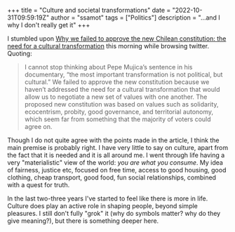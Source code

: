 +++
title = "Culture and societal transformations"
date = "2022-10-31T09:59:19Z"
author = "ssamot"
tags = ["Politics"]
description = "...and I why I don't really get it"
+++

I stumbled upon [Why we failed to approve the new Chilean constitution: the need for a cultural transformation](https://blogs.lse.ac.uk/latamcaribbean/2022/09/15/why-we-failed-to-approve-the-new-chilean-constitution/#author-info) this morning while browsing twitter. Quoting:

> I cannot stop thinking about Pepe Mujica’s sentence in his documentary, “the most important transformation is not political, but cultural.” We failed to approve the new constitution because we haven’t addressed the need for a cultural transformation that would allow us to negotiate a new set of values with one another. The proposed new constitution was based on values such as solidarity, ecocentrism, probity, good governance, and territorial autonomy, which seem far from something that the majority of voters could agree on.

Though I do not quite agree with the points made in the article, I think the main premise is probably right. I have very little to say on culture, apart from the fact that it is needed and it is all around me. I went through life having a very "materialistic" view of the world: *you are what you consume*. My idea of fairness, justice etc, focused on free time, access to good housing, good clothing, cheap transport, good food, fun social relationships, combined with a quest for truth.

In the last two-three years I've started to feel like there is more in life. Culture does play an active role in shaping people, beyond simple pleasures. I still don't fully "grok" it (why do symbols matter? why do they give meaning?), but there is something deeper here.
